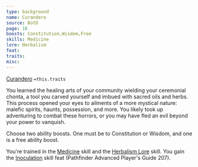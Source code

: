 ```yaml
---
type: background
name: Curandero 
source: BotD
page: 16
boosts: Constitution,Wisdom,Free
skills: Medicine
lore: Herbalism
feat: 
traits: 
misc: 
---
```


[Curandero](###%20Curandero)
`=this.traits`


You learned the healing arts of your community wielding your ceremonial chonta, a tool you carved yourself and imbued with sacred oils and herbs. This process opened your eyes to ailments of a more mystical nature: malefic spirits, haunts, possession, and more. You likely took up adventuring to combat these horrors, or you may have fled an evil beyond your power to vanquish.

Choose two ability boosts. One must be to Constitution or Wisdom, and one is a free ability boost.

You're trained in the [Medicine](Medicine) skill and the [Herbalism Lore](Herbalism%20Lore) skill. You gain the [Inoculation](Inoculation) skill feat (Pathfinder Advanced Player's Guide 207).

